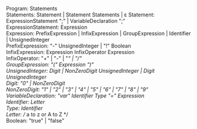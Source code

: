Program: Statements  
Statements: Statement | Statement Statements | ε
Statement: ExpressionStatement ";" | VariableDeclaration ";"  
ExpressionStatement: Expression  
Expression: PrefixExpression | InfixExpression | GroupExpression | Identifier | UnsignedInteger  
PrefixExpression: "-" UnsignedInteger  | "!" Boolean  
InfixExpression: Expression InfixOperator Expression  
InfixOperator: "+" | "-" | "*" | "/"  
GroupExpression: "(" Expression ")"  
UnsignedInteger: Digit | NonZeroDigit UnsignedInteger | Digit UnsignedInteger  
Digit: "0" | NonZeroDigit  
NonZeroDigit: "1" | "2" | "3" | "4" | "5" | "6" | "7" | "8" | "9"  
VariableDeclaration: "var" Identifier Type "=" Expression  
Identifier: Letter  
Type: Identifier  
Letter: /* a to z or A to Z */  
Boolean: "true" | "false"
